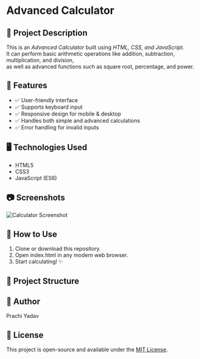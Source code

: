 # Advanced Calculator

## 📌 Project Description

This is an _Advanced Calculator_ built using _HTML, CSS, and JavaScript_.  
It can perform basic arithmetic operations like addition, subtraction, multiplication, and division,  
as well as advanced functions such as square root, percentage, and power.

## 🎯 Features

- ✅ User-friendly interface
- ✅ Supports keyboard input
- ✅ Responsive design for mobile & desktop
- ✅ Handles both simple and advanced calculations
- ✅ Error handling for invalid inputs

## 🖥️ Technologies Used

- HTML5
- CSS3
- JavaScript (ES6)

## 📷 Screenshots

![Calculator Screenshot](<Screenshot(2).png>)

## 🚀 How to Use

1. Clone or download this repository.
2. Open index.html in any modern web browser.
3. Start calculating! ✨

## 📂 Project Structure

## 📝 Author

Prachi Yadav

## 📄 License

This project is open-source and available under the [MIT License](LICENSE).
